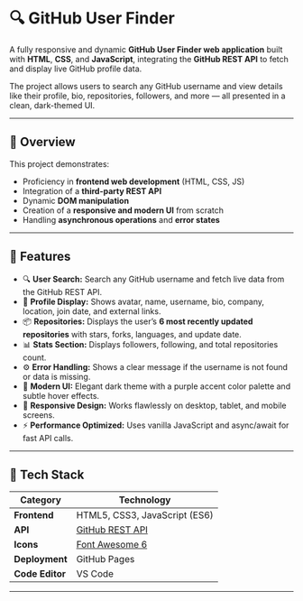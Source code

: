 # 🔍 GitHub User Finder

A fully responsive and dynamic **GitHub User Finder web application** built with **HTML**, **CSS**, and **JavaScript**, integrating the **GitHub REST API** to fetch and display live GitHub profile data.  

The project allows users to search any GitHub username and view details like their profile, bio, repositories, followers, and more — all presented in a clean, dark-themed UI.

---

## 🌟 Overview

This project demonstrates:
- Proficiency in **frontend web development** (HTML, CSS, JS)
- Integration of a **third-party REST API**
- Dynamic **DOM manipulation**
- Creation of a **responsive and modern UI** from scratch
- Handling **asynchronous operations** and **error states**

---

## 🚀 Features

- 🔍 **User Search:** Search any GitHub username and fetch live data from the GitHub REST API.  
- 👤 **Profile Display:** Shows avatar, name, username, bio, company, location, join date, and external links.  
- 📦 **Repositories:** Displays the user’s **6 most recently updated repositories** with stars, forks, languages, and update date.  
- 📊 **Stats Section:** Displays followers, following, and total repositories count.  
- ⚙️ **Error Handling:** Shows a clear message if the username is not found or data is missing.  
- 🎨 **Modern UI:** Elegant dark theme with a purple accent color palette and subtle hover effects.  
- 📱 **Responsive Design:** Works flawlessly on desktop, tablet, and mobile screens.  
- ⚡ **Performance Optimized:** Uses vanilla JavaScript and async/await for fast API calls.  

---

## 🧰 Tech Stack

| Category | Technology |
|-----------|-------------|
| **Frontend** | HTML5, CSS3, JavaScript (ES6) |
| **API** | [GitHub REST API](https://docs.github.com/en/rest) |
| **Icons** | [Font Awesome 6](https://fontawesome.com/) |
| **Deployment** | GitHub Pages |
| **Code Editor** | VS Code |

---



